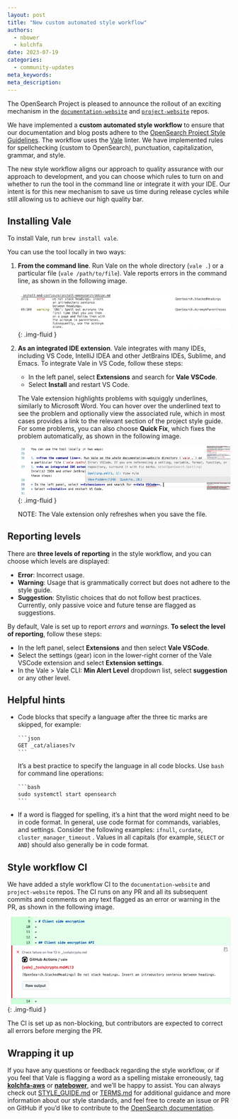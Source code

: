 ```yaml
---
layout: post
title: "New custom automated style workflow"
authors:
  - nbower
  - kolchfa
date: 2023-07-19
categories:
  - community-updates
meta_keywords: 
meta_description: 
---
```


The OpenSearch Project is pleased to announce the rollout of an exciting mechanism in the [`documentation-website`](https://github.com/opensearch-project/documentation-website) and [`project-website`](https://github.com/opensearch-project/project-website) repos. 
 
We have implemented a **custom automated style workflow** to ensure that our documentation and blog posts adhere to the [OpenSearch Project Style Guidelines](https://github.com/opensearch-project/documentation-website/blob/main/STYLE_GUIDE.md). The workflow uses the [Vale](https://github.com/errata-ai/vale) linter. We have implemented rules for spellchecking (custom to OpenSearch), punctuation, capitalization, grammar, and style.
 
The new style workflow aligns our approach to quality assurance with our approach to development, and you can choose which rules to turn on and whether to run the tool in the command line or integrate it with your IDE. Our intent is for this new mechanism to save us time during release cycles while still allowing us to achieve our high quality bar.

## Installing Vale

To install Vale, run `brew install vale`. 

You can use the tool locally in two ways:

1. **From the command line**. Run Vale on the whole directory (`vale .`) or a particular file (`vale /path/to/file`). Vale reports errors in the command line, as shown in the following image.

    ![Command-line error example](/assets/media/blog-images/2023-07-19-style-workflow/command-line-error.png){: .img-fluid }    

1. **As an integrated IDE extension**. Vale integrates with many IDEs, including VS Code, IntelliJ IDEA and other JetBrains IDEs, Sublime, and Emacs. To integrate Vale in VS Code, follow these steps:

    * In the left panel, select **Extensions** and search for **Vale VSCode**. 
    * Select **Install** and restart VS Code. 

    The Vale extension highlights problems with squiggly underlines, similarly to Microsoft Word. You can hover over the underlined text to see the problem and optionally view the associated rule, which in most cases provides a link to the relevant section of the project style guide. For some problems, you can also choose **Quick Fix**, which fixes the problem automatically, as shown in the following image.

    ![Vale error example](/assets/media/blog-images/2023-07-19-style-workflow/vale-error.png){: .img-fluid }

    NOTE: The Vale extension only refreshes when you save the file.

## Reporting levels
 
There are **three levels of reporting** in the style workflow, and you can choose which levels are displayed:

* **Error**: Incorrect usage.
* **Warning**: Usage that is grammatically correct but does not adhere to the style guide.
* **Suggestion**: Stylistic choices that do not follow best practices. Currently, only passive voice and future tense are flagged as suggestions.

By default, Vale is set up to report *errors* and *warnings*. **To select the level of reporting**, follow these steps:

* In the left panel, select **Extensions** and then select **Vale VSCode**.
* Select the settings (gear) icon in the lower-right corner of the Vale VSCode extension and select **Extension settings**.
* In the Vale > Vale CLI: **Min Alert Level** dropdown list, select **suggestion** or any other level.

## Helpful hints

* Code blocks that specify a language after the three tic marks are skipped, for example:
    ````
    ```json
    GET _cat/aliases?v
    ```
    ````

    It’s a best practice to specify the language in all code blocks. Use `bash` for command line operations:
    ````
    ```bash
    sudo systemctl start opensearch
    ```
    ````
* If a word is flagged for spelling, it’s a hint that the word might need to be in code format. In general, use code format for commands, variables, and settings. Consider the following examples: `ifnull`, `curdate`,  `cluster_manager_timeout` . Values in all capitals (for example, `SELECT` or `AND`) should also generally be in code format.

## Style workflow CI

We have added a style workflow CI to the `documentation-website` and `project-website` repos. The CI runs on any PR and all its subsequent commits and comments on any text flagged as an error or warning in the PR, as shown in the following image.

![CI error example](/assets/media/blog-images/2023-07-19-style-workflow/ci-error.png){: .img-fluid }

The CI is set up as non-blocking, but contributors are expected to correct all errors before merging the PR.

## Wrapping it up

If you have any questions or feedback regarding the style workflow, or if you feel that Vale is flagging a word as a spelling mistake erroneously, tag [**kolchfa-aws**](https://github.com/kolchfa-aws/) or [**natebower**](https://github.com/natebower/), and we’ll be happy to assist. You can always check out [STYLE_GUIDE.md](https://github.com/opensearch-project/documentation-website/blob/main/STYLE_GUIDE.md) or [TERMS.md](https://github.com/opensearch-project/documentation-website/blob/main/TERMS.md) for additional guidance and more information about our style standards, and feel free to create an issue or PR on GitHub if you’d like to contribute to the [OpenSearch documentation](https://opensearch.org/docs/latest/).
